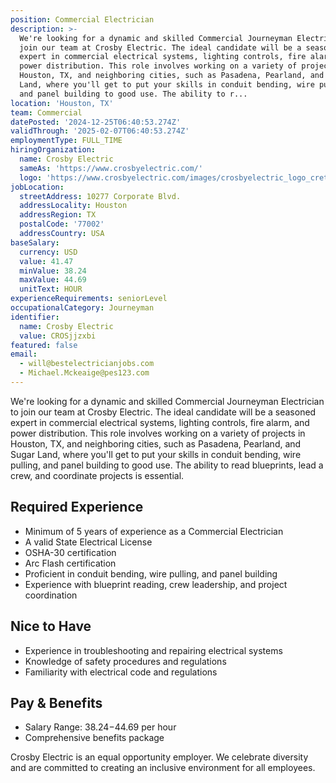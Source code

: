 ```yaml
---
position: Commercial Electrician
description: >-
  We're looking for a dynamic and skilled Commercial Journeyman Electrician to
  join our team at Crosby Electric. The ideal candidate will be a seasoned
  expert in commercial electrical systems, lighting controls, fire alarm, and
  power distribution. This role involves working on a variety of projects in
  Houston, TX, and neighboring cities, such as Pasadena, Pearland, and Sugar
  Land, where you'll get to put your skills in conduit bending, wire pulling,
  and panel building to good use. The ability to r...
location: 'Houston, TX'
team: Commercial
datePosted: '2024-12-25T06:40:53.274Z'
validThrough: '2025-02-07T06:40:53.274Z'
employmentType: FULL_TIME
hiringOrganization:
  name: Crosby Electric
  sameAs: 'https://www.crosbyelectric.com/'
  logo: 'https://www.crosbyelectric.com/images/crosbyelectric_logo_crete.png'
jobLocation:
  streetAddress: 10277 Corporate Blvd.
  addressLocality: Houston
  addressRegion: TX
  postalCode: '77002'
  addressCountry: USA
baseSalary:
  currency: USD
  value: 41.47
  minValue: 38.24
  maxValue: 44.69
  unitText: HOUR
experienceRequirements: seniorLevel
occupationalCategory: Journeyman
identifier:
  name: Crosby Electric
  value: CROSjjzxbi
featured: false
email:
  - will@bestelectricianjobs.com
  - Michael.Mckeaige@pes123.com
---
```




We're looking for a dynamic and skilled Commercial Journeyman Electrician to join our team at Crosby Electric. The ideal candidate will be a seasoned expert in commercial electrical systems, lighting controls, fire alarm, and power distribution. This role involves working on a variety of projects in Houston, TX, and neighboring cities, such as Pasadena, Pearland, and Sugar Land, where you'll get to put your skills in conduit bending, wire pulling, and panel building to good use. The ability to read blueprints, lead a crew, and coordinate projects is essential. 

## Required Experience

- Minimum of 5 years of experience as a Commercial Electrician
- A valid State Electrical License
- OSHA-30 certification
- Arc Flash certification
- Proficient in conduit bending, wire pulling, and panel building
- Experience with blueprint reading, crew leadership, and project coordination

## Nice to Have

- Experience in troubleshooting and repairing electrical systems
- Knowledge of safety procedures and regulations
- Familiarity with electrical code and regulations

## Pay & Benefits

- Salary Range: $38.24-$44.69 per hour
- Comprehensive benefits package

Crosby Electric is an equal opportunity employer. We celebrate diversity and are committed to creating an inclusive environment for all employees.

